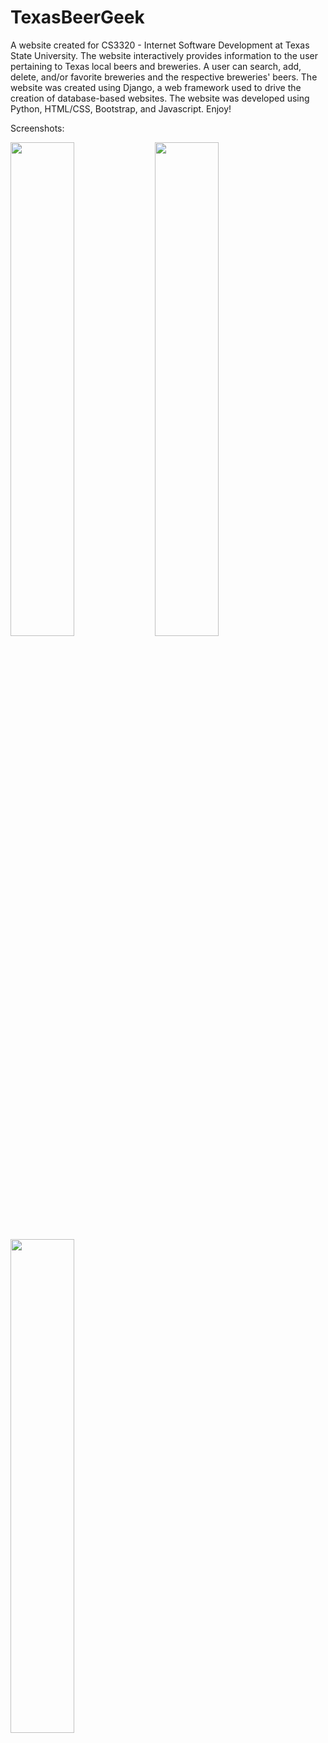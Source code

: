 # TexasBeerGeek
A website created for CS3320 - Internet Software Development at Texas State University. The website interactively provides information to the user pertaining to Texas local beers and breweries. A user can search, add, delete, and/or favorite breweries and the respective breweries' beers. The website was created using Django, a web framework used to drive the creation of database-based websites. The website was developed using Python, HTML/CSS, Bootstrap, and Javascript. Enjoy! 

Screenshots:

<img src="https://cloud.githubusercontent.com/assets/17841613/25041203/12024dfc-20d4-11e7-9c72-41e165c87ccd.png" width="45%"></img> <img src="https://cloud.githubusercontent.com/assets/17841613/25041278/9f139066-20d4-11e7-8f3e-1507e8db2e32.png" width="45%"></img> <img src="https://cloud.githubusercontent.com/assets/17841613/25041296/bef79be8-20d4-11e7-8da7-b24ba115754d.png" width="45%"></img> 
